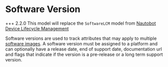 # Software Version

+++ 2.2.0
    This model will replace the `SoftwareLCM` model from [Nautobot Device Lifecycle Management](https://docs.nautobot.com/projects/device-lifecycle/en/latest/)

Software versions are used to track attributes that may apply to multiple [software images](softwareimagefile.md). A software version must be assigned to a platform and can optionally have a release date, end of support date, documentation url and flags that indicate if the version is a pre-release or a long term support version.
